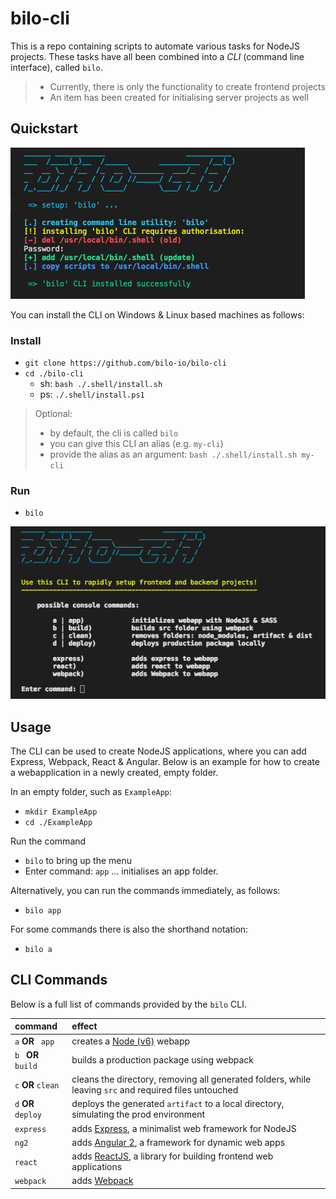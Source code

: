 # bilo-cli

This is a repo containing scripts to automate various tasks for NodeJS projects.
These tasks have all been combined into a *CLI* (command line interface), called `bilo`.

>- Currently, there is only the functionality to create frontend projects
>- An item has been created for initialising server projects as well

## Quickstart

![](./.docs/ss_b-cli_setup.png)

You can install the CLI on Windows & Linux based machines as follows:

### Install
- `git clone https://github.com/bilo-io/bilo-cli`
- `cd ./bilo-cli`
    - sh: `bash ./.shell/install.sh`
    - ps: `./.shell/install.ps1`

> Optional: 
> - by default, the cli is called `bilo`
> - you can give this CLI an alias (e.g. `my-cli`)
> - provide the alias as an argument: `bash ./.shell/install.sh my-cli`

### Run

- `bilo`

![](./.docs/ss_b-cli_menu.png)

## Usage

The CLI can be used to create NodeJS applications, where you can add Express, Webpack, React & Angular.
Below is an example for how to create a webapplication in a newly created, empty folder.

In an empty folder, such as `ExampleApp`:

- `mkdir ExampleApp`
- `cd ./ExampleApp`

Run the command

- `bilo` to bring up the menu
- Enter command: `app` ... initialises an app folder.

Alternatively, you can run the commands immediately, as follows:

- `bilo app`

For some commands there is also the shorthand notation:

- `bilo a`

## CLI Commands

Below is a full list of commands provided by the `bilo` CLI.

|command|effect|
|:-|:-|
|` a ` **OR** ` app`|creates a [Node (v6)](https://nodejs.org) webapp|
|`b ` **OR** ` build`|builds a production package using webpack|
|`c` **OR** `clean`|cleans the directory, removing all generated folders, while leaving `src` and required files untouched|
|`d` **OR** `deploy`|deploys the generated `artifact` to a local directory, simulating the prod environment|
|`express`|adds [Express](https://expressjs.com/), a minimalist web framework for NodeJS|
|`ng2`|adds [Angular 2](http://angular.io), a framework for dynamic web apps|
|`react`|adds [ReactJS](https://facebook.github.io/react/), a library for building frontend web applications|
|`webpack`|adds [Webpack](https://webpack.github.io)|a module bundler for javascript projects|